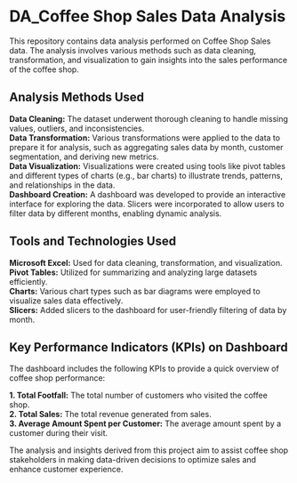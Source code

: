 # DA_Coffee Shop Sales Data Analysis

This repository contains data analysis performed on Coffee Shop Sales data. The analysis involves various methods such as data cleaning, transformation, and visualization to gain insights into the sales performance of the coffee shop.

## Analysis Methods Used</br>
**Data Cleaning:** The dataset underwent thorough cleaning to handle missing values, outliers, and inconsistencies.</br>
**Data Transformation:** Various transformations were applied to the data to prepare it for analysis, such as aggregating sales data by month, customer segmentation, and deriving new metrics.</br>
**Data Visualization:** Visualizations were created using tools like pivot tables and different types of charts (e.g., bar charts) to illustrate trends, patterns, and relationships in the data.</br>
**Dashboard Creation:** A dashboard was developed to provide an interactive interface for exploring the data. Slicers were incorporated to allow users to filter data by different months, enabling dynamic analysis.</br>

## Tools and Technologies Used</br>
**Microsoft Excel:** Used for data cleaning, transformation, and visualization.</br>
**Pivot Tables:** Utilized for summarizing and analyzing large datasets efficiently.</br>
**Charts:** Various chart types such as bar diagrams were employed to visualize sales data effectively.</br>
**Slicers:** Added slicers to the dashboard for user-friendly filtering of data by month.</br>

## Key Performance Indicators (KPIs) on Dashboard</br>
The dashboard includes the following KPIs to provide a quick overview of coffee shop performance:

**1. Total Footfall:** The total number of customers who visited the coffee shop.</br>
**2. Total Sales:** The total revenue generated from sales.</br>
**3. Average Amount Spent per Customer:** The average amount spent by a customer during their visit.</br>

The analysis and insights derived from this project aim to assist coffee shop stakeholders in making data-driven decisions to optimize sales and enhance customer experience.
